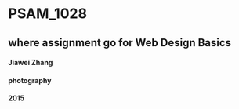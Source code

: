 # PSAM_1028
## where assignment go for Web Design Basics

#### Jiawei Zhang
#### photography
#### 2015
